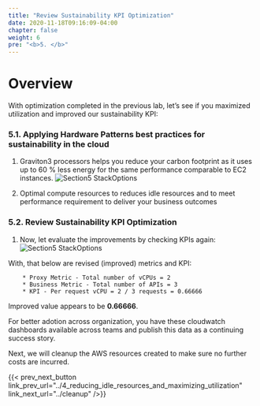 ```yaml
---
title: "Review Sustainability KPI Optimization"
date: 2020-11-18T09:16:09-04:00
chapter: false
weight: 6
pre: "<b>5. </b>"
---
```


# Overview

With optimization completed in the previous lab, let’s see if you maximized utilization and improved our sustainability KPI:

### 5.1. Applying Hardware Patterns best practices for sustainability in the cloud

1. Graviton3 processors helps you reduce your carbon footprint as it uses up to 60 % less energy for the same performance comparable to EC2 instances. 
![Section5 StackOptions](/Sustainability/200_optimize_ec2_using_cloudwatch_compute_optimizer/Images/section5/cpu_utilization.png)

2. Optimal compute resources to reduces idle resources and to meet performance requirement to deliver your business outcomes


### 5.2. Review Sustainability KPI Optimization

1. Now, let evaluate the improvements by checking KPIs again:
![Section5 StackOptions](/Sustainability/200_optimize_ec2_using_cloudwatch_compute_optimizer/Images/section5/revised_kpi_metrics.png)


With, that below are revised (improved) metrics and KPI:

        * Proxy Metric - Total number of vCPUs = 2
        * Business Metric - Total number of APIs = 3
        * KPI - Per request vCPU = 2 / 3 requests = 0.66666 

Improved value appears to be **0.66666**.

For better adotion across organization, you have these cloudwatch dashboards available across teams and publish this data as a continuing success story.

Next, we will cleanup the AWS resources created to make sure no further costs are incurred.

{{< prev_next_button link_prev_url="../4_reducing_idle_resources_and_maximizing_utilization" link_next_url="../cleanup" />}}

